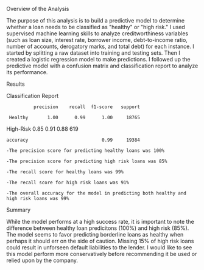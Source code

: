 Overview of the Analysis

The purpose of this analysis is to build a predictive model to determine whether a loan needs to be classified as "healthy" or "high risk." 
I used supervised machine learning skills to analyze creditworthiness variables (such as loan size, interest rate, borrower income, debt-to-income ratio, number of accounts, derogatory marks, and total debt) for each instance.
I started by splitting a raw dataset into training and testing sets. Then I created a logistic regression model to make predictions. I followed up the predictive model with a confusion matrix and classification report to analyze its performance.

Results

Classification Report

              precision    recall  f1-score   support

     Healthy       1.00      0.99      1.00     18765
     
   High-Risk       0.85      0.91      0.88       619
   
    accuracy                           0.99     19384

    -The precision score for predicting healthy loans was 100%
    
    -The precision score for predicting high risk loans was 85%
    
    -The recall score for healthy loans was 99%
    
    -The recall score for high risk loans was 91%
    
    -The overall accuracy for the model in predicting both healthy and high risk loans was 99%
    

Summary

While the model performs at a high success rate, it is important to note the difference between healthy loan predicitons (100%) and high risk (85%). The model seems to favor predicting borderline loans as healthy when perhaps it should err on the side of caution. Missing 15% of high risk loans could result in unforseen default liabilities to the lender. I would like to see this model perform more conservatively before recommending it be used or relied upon by the company. 
